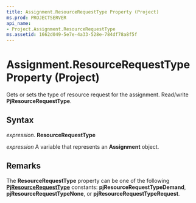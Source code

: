 ```yaml
---
title: Assignment.ResourceRequestType Property (Project)
ms.prod: PROJECTSERVER
api_name:
- Project.Assignment.ResourceRequestType
ms.assetid: 1662d049-5e7e-4a33-528e-784df78a8f5f
---
```



# Assignment.ResourceRequestType Property (Project)

Gets or sets the type of resource request for the assignment. Read/write  **PjResourceRequestType**.


## Syntax

 _expression_. **ResourceRequestType**

 _expression_ A variable that represents an **Assignment** object.


## Remarks

The  **ResourceRequestType** property can be one of the following **[PjResourceRequestType](pjresourcerequesttype-enumeration-project.md)** constants: **pjResourceRequestTypeDemand**, **pjResourceRequestTypeNone**, or **pjResourceRequestTypeRequest**.


